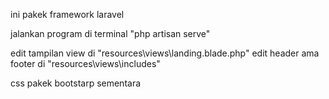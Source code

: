 ini pakek framework laravel

jalankan program di terminal "php artisan serve"

edit tampilan view di "resources\views\landing.blade.php"
edit header ama footer di "resources\views\includes"

css pakek bootstarp sementara